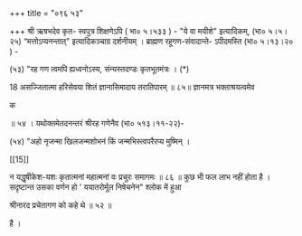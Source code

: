 +++
title = "०९६ ५३"

+++
श्री ऋषभदेव कृत- स्वपुत्र शिक्षणेऽपि ( भा० ५।५३३ ) - "ये वा मयीशे" इत्यादिकम्, (भा० ५।५।२५) “मत्तोऽप्यनन्तात्" इत्यादिकञ्चाग्र दर्शनीयम् । ब्राह्मण रहूगण-संवादान्ते- ऽपीदमस्ति (भा० ५।१३।२० ) - 

(५३) "रह गण त्वमपि ह्यध्वनोऽस्य, संन्यस्तदण्डः कृतभूतमंत्रः । (\*) 

18 असज्जितात्मा हरिसेवया शितं ज्ञानासिमादाय तरातिपारम् ॥ ८५॥ ज्ञानमत्र भक्ताश्रयत्वमेव 

क 

॥ ५४ । यथोक्तमेतदनन्तरं श्रीरह गणेनैव (भा० ५१३।११-२२)- 

(५४) "अहो नृजन्मा खिलजन्मशोभनं किं जन्मभिस्त्वपरैरप्य मुष्मिन् । 

[[15]]

न यद्धृषीकेश-यशः कृतात्मनां महात्मनां वः प्रचुरः समागमः ॥ ८६ ॥ कुछ भी फल लाभ नहीं होता है । सदृष्टान्त उसका वर्णन हो ' ययातरोर्मूल निषेचनेन" श्लोक में हुआ 

श्रीनारद प्रचेतागण को कहे थे ॥ ५२ ॥ 

है । 

